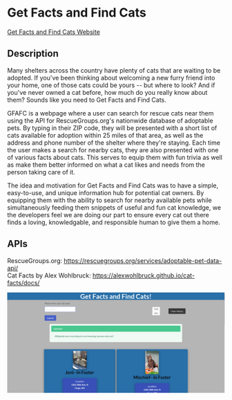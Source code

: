 # Get Facts and Find Cats

[Get Facts and Find Cats Website](https://github.com/McAmy2001/social-network-API)


## Description
Many shelters across the country have plenty of cats that are waiting to be adopted. If you've been thinking about welcoming a new furry friend into your home, one of those cats could be yours -- but where to look? And if you've never owned a cat before, how much do you really know about them? Sounds like you need to Get Facts and Find Cats.

GFAFC is a webpage where a user can search for rescue cats near them using the API for RescueGroups.org's nationwide database of adoptable pets. By typing in their ZIP code, they will be presented with a short list of cats available for adoption within 25 miles of that area, as well as the address and phone number of the shelter where they're staying. Each time the user makes a search for nearby cats, they are also presented with one of various facts about cats. This serves to equip them with fun trivia as well as make them better informed on what a cat likes and needs from the person taking care of it.

The idea and motivation for Get Facts and Find Cats was to have a simple, easy-to-use, and unique information hub for potential cat owners. By equipping them with the ability to search for nearby available pets while simultaneously feeding them snippets of useful and fun cat knowledge, we the developers feel we are doing our part to ensure every cat out there finds a loving, knowledgable, and responsible human to give them a home.

## APIs
RescueGroups.org: https://rescuegroups.org/services/adoptable-pet-data-api/ <br>
Cat Facts by Alex Wohlbruck: https://alexwohlbruck.github.io/cat-facts/docs/


![](./assets/images/index-screenshot.PNG "Screenshot of application")
